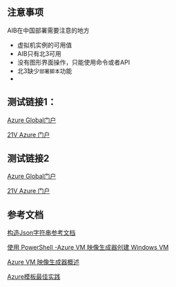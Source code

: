 ## 注意事项
AIB在中国部署需要注意的地方
- 虚拟机实例的可用值
- AIB只有北3可用
- 没有图形界面操作，只能使用命令或者API
- 北3缺少`部署脚本`功能
- 
##  测试链接1：

[Azure Global门户](https://portal.azure.com/#create/Microsoft.Template/uri/https%3A%2F%2Fraw.githubusercontent.com%2Fkukisama%2FMeiShaDaYong%2Fmain%2FAIB%2Fazuredeploy21v.json) 

[21V Azure 门户](https://portal.azure.cn/#create/Microsoft.Template/uri/https%3A%2F%2Fraw.githubusercontent.com%2Fkukisama%2FMeiShaDaYong%2Fmain%2FAIB%2Fazuredeploy21v.json) 

## 测试链接2
[Azure Global门户](https://portal.azure.com/#create/Microsoft.Template/uri/https%3A%2F%2Fraw.githubusercontent.com%2Fkukisama%2FMeiShaDaYong%2Fmain%2FAIB%2Fazuredeploy.json) 

[21V Azure 门户](https://portal.azure.cn/#create/Microsoft.Template/uri/https%3A%2F%2Fraw.githubusercontent.com%2Fkukisama%2FMeiShaDaYong%2Fmain%2FAIB%2Fazuredeploy.json) 

## 参考文档

[构造Json字符串参考文档](https://learn.microsoft.com/en-us/azure/templates/microsoft.virtualmachineimages/imagetemplates?pivots=deployment-language-arm-template)

[使用 PowerShell -Azure VM 映像生成器创建 Windows VM ](https://learn.microsoft.com/en-us/azure/virtual-machines/windows/image-builder-powershell)

[Azure VM 映像生成器概述](https://learn.microsoft.com/en-us/azure/virtual-machines/image-builder-overview?tabs=azure-powershell)

[Azure模板最佳实践](https://github.com/MicrosoftDocs/azure-docs/blob/main/articles/azure-resource-manager/templates/best-practices.md)



